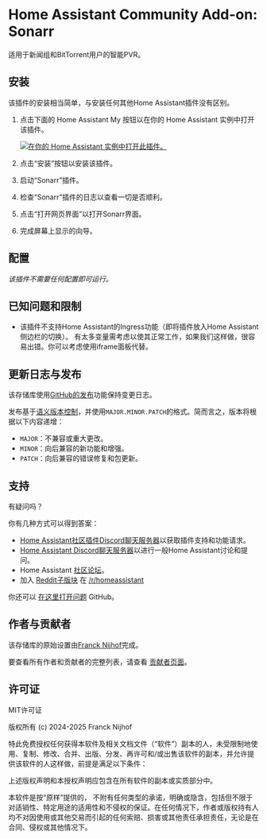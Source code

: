 # Home Assistant Community Add-on: Sonarr

适用于新闻组和BitTorrent用户的智能PVR。

## 安装

该插件的安装相当简单，与安装任何其他Home Assistant插件没有区别。

1. 点击下面的 Home Assistant My 按钮以在你的 Home Assistant 实例中打开该插件。

   [![在你的 Home Assistant 实例中打开此插件。][addon-badge]][addon]

1. 点击“安装”按钮以安装该插件。
1. 启动“Sonarr”插件。
1. 检查“Sonarr”插件的日志以查看一切是否顺利。
1. 点击“打开网页界面”以打开Sonarr界面。
1. 完成屏幕上显示的向导。

## 配置

_该插件不需要任何配置即可运行。_

## 已知问题和限制

- 该插件不支持Home Assistant的Ingress功能（即将插件放入Home Assistant侧边栏的切换）。
  有太多变量需考虑以使其正常工作，如果我们这样做，很容易出错。你可以考虑使用iframe面板代替。

## 更新日志与发布

该存储库使用[GitHub的发布][releases]功能保持变更日志。

发布基于[语义版本控制][semver]，并使用`MAJOR.MINOR.PATCH`的格式。简而言之，版本将根据以下内容递增：

- `MAJOR`：不兼容或重大更改。
- `MINOR`：向后兼容的新功能和增强。
- `PATCH`：向后兼容的错误修复和包更新。

## 支持

有疑问吗？

你有几种方式可以得到答案：

- [Home Assistant社区插件Discord聊天服务器][discord]以获取插件支持和功能请求。
- [Home Assistant Discord聊天服务器][discord-ha]以进行一般Home Assistant讨论和提问。
- Home Assistant [社区论坛][forum]。
- 加入 [Reddit子版块][reddit] 在 [/r/homeassistant][reddit]

你还可以 [在这里打开问题][issue] GitHub。

## 作者与贡献者

该存储库的原始设置由[Franck Nijhof][frenck]完成。

要查看所有作者和贡献者的完整列表，请查看 [贡献者页面][contributors]。

## 许可证

MIT许可证

版权所有 (c) 2024-2025 Franck Nijhof

特此免费授权任何获得本软件及相关文档文件（“软件”）副本的人，未受限制地使用、复制、修改、合并、出版、分发、再许可和/或出售该软件的副本，并允许提供该软件的人这样做，前提是满足以下条件：

上述版权声明和本授权声明应包含在所有软件的副本或实质部分中。

本软件是按“原样”提供的， 不附有任何类型的承诺，明确或隐含，包括但不限于对适销性、特定用途的适用性和不侵权的保证。在任何情况下，作者或版权持有人均不对因使用或其他交易而引起的任何索赔、损害或其他责任承担责任，无论是在合同、侵权或其他情况下。

[addon-badge]: https://my.home-assistant.io/badges/supervisor_addon.svg
[addon]: https://my.home-assistant.io/redirect/supervisor_addon/?addon=a0d7b954_sonarr&repository_url=https%3A%2F%2Fgithub.com%2Fhassio-addons%2Frepository
[contributors]: https://github.com/hassio-addons/addon-sonarr/graphs/contributors
[discord-ha]: https://discord.gg/c5DvZ4e
[discord]: https://discord.me/hassioaddons
[forum]: https://community.home-assistant.io/t/?u=frenck
[frenck]: https://github.com/frenck
[issue]: https://github.com/hassio-addons/addon-sonarr/issues
[reddit]: https://reddit.com/r/homeassistant
[releases]: https://github.com/hassio-addons/addon-sonarr/releases
[semver]: http://semver.org/spec/v2.0.0.html